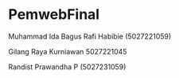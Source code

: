 # PemwebFinal

Muhammad Ida Bagus Rafi Habibie (5027221059)

Gilang Raya Kurniawan 5027221045

Randist Prawandha P (5027231059)

